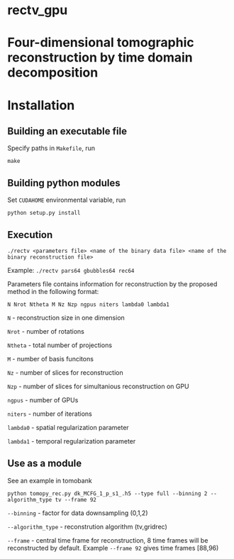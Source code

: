 # rectv_gpu
# Four-dimensional tomographic reconstruction by time domain decomposition

# Installation
## Building an executable file
Specify paths in `Makefile`, run

`make`

## Building python modules
Set `CUDAHOME` environmental variable, run

`python setup.py install`

## Execution
`./rectv <parameters file> <name of the binary data file> <name of the binary reconstruction file>` 
  
Example: `./rectv pars64 gbubbles64 rec64`

Parameters file contains information for reconstruction by the proposed method in the following format:

`N Nrot Ntheta M Nz Nzp ngpus niters
lambda0 lambda1`

`N` - reconstruction size in one dimension

`Nrot` - number of rotations

`Ntheta` - total number of projections

`M` - number of basis funcitons

`Nz` - number of slices for reconstruction

`Nzp` - number of slices for simultanious reconstruction on GPU

`ngpus` - number of GPUs

`niters` - number of iterations

`lambda0` - spatial regularization parameter

`lambda1` - temporal regularization parameter

## Use as a module 
See an example in tomobank <ref>

`python tomopy_rec.py dk_MCFG_1_p_s1_.h5 --type full --binning 2 --algorithm_type tv --frame 92` 

`--binning` - factor for data downsampling (0,1,2)

`--algorithm_type` - reconstrution algorithm (tv,gridrec)

`--frame` - central time frame for reconstruction, 8 time frames will be reconstructed by default. Example `--frame 92` gives time frames [88,96)
